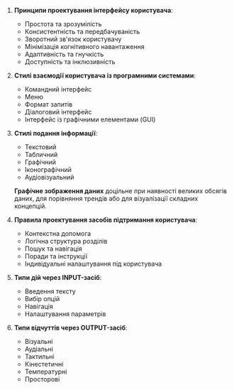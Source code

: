 1. **Принципи проектування інтерфейсу користувача**:
   - Простота та зрозумілість
   - Консистентність та передбачуваність
   - Зворотний зв'язок користувачу
   - Мінімізація когнітивного навантаження
   - Адаптивність та гнучкість
   - Доступність та інклюзивність

2. **Стилі взаємодії користувача із програмними системами**:
   - Командний інтерфейс
   - Меню
   - Формат запитів
   - Діалоговий інтерфейс
   - Інтерфейс із графічними елементами (GUI)

3. **Стилі подання інформації**:
   - Текстовий
   - Табличний
   - Графічний
   - Іконографічний
   - Аудіовізуальний

   **Графічне зображення даних** доцільне при наявності великих обсягів даних, для порівняння трендів або для візуалізації складних концепцій.

4. **Правила проектування засобів підтримання користувача**:
   - Контекстна допомога
   - Логічна структура розділів
   - Пошук та навігація
   - Поради та інструкції
   - Індивідуальні налаштування під користувача

5. **Типи дій через INPUT-засіб**:
   - Введення тексту
   - Вибір опцій
   - Навігація
   - Налаштування параметрів

6. **Типи відчуттів через OUTPUT-засіб**:
   - Візуальні
   - Аудіальні
   - Тактильні
   - Кінестетичні
   - Температурні
   - Просторові

